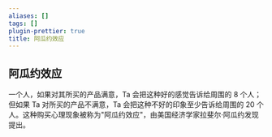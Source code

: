 ```yaml
---
aliases: []
tags: []
plugin-prettier: true
title: 阿瓜约效应
---
```


## 阿瓜约效应

一个人，如果对其所买的产品满意，Ta 会把这种好的感觉告诉给周围的 8 个人；但如果 Ta 对所买的产品不满意，Ta 会把这种不好的印象至少告诉给周围的 20 个人。这种购买心理现象被称为"阿瓜约效应"，由美国经济学家拉斐尔·阿瓜约发现提出。
